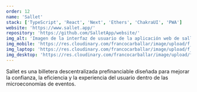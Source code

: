 ```yaml
---
order: 12
name: 'Sallet'
stack: ['TypeScript', 'React', 'Next', 'Ethers', 'ChakraUI', 'PWA']
website: 'https://www.sallet.app/'
repository: 'https://github.com/SalletApp/website/'
img_alt: 'Imagen de la interfaz de usuario de la aplicación web de sallet'
img_mobile: 'https://res.cloudinary.com/francocarballar/image/upload/f_auto,q_auto/v1/portfolio/projects/sallet/iorlklq02jocygmzud4m'
img_laptop: 'https://res.cloudinary.com/francocarballar/image/upload/f_auto,q_auto/v1/portfolio/projects/sallet/wmxwwh8tu7ajgutf7yrb'
img_desktop: 'https://res.cloudinary.com/francocarballar/image/upload/f_auto,q_auto/v1/portfolio/projects/sallet/wna2j9z5i012v5xiwujm'
---
```


Sallet es una billetera descentralizada prefinanciable diseñada para mejorar la confianza, la eficiencia y la experiencia del usuario dentro de las microeconomías de eventos.
